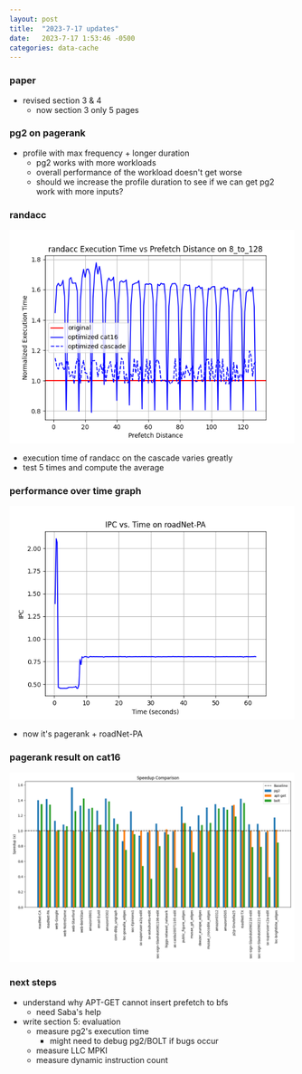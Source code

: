 ```yaml
---
layout: post
title:  "2023-7-17 updates"
date:   2023-7-17 1:53:46 -0500
categories: data-cache
---
```

### paper

- revised section 3 & 4
	+ now section 3 only 5 pages

### pg2 on pagerank

- profile with max frequency + longer duration
	+ pg2 works with more workloads
	+ overall performance of the workload doesn't get worse
	+ should we increase the profile duration to see if we can get pg2 work with more inputs?

### randacc

![randacc](/assets/2023-07-23/graph_8_to_128.png)

- execution time of randacc on the cascade varies greatly
- test 5 times and compute the average

### performance over time graph

![pagerank](/assets/2023-07-23/roadNet-PA.png)

- now it's pagerank + roadNet-PA

### pagerank result on cat16  

![barChart](/assets/2023-07-23/barChart.png)


### next steps
- understand why APT-GET cannot insert prefetch to bfs
	+ need Saba's help
- write section 5: evaluation
	+ measure pg2's execution time
		* might need to debug pg2/BOLT if bugs occur
	+ measure LLC MPKI
	+ measure dynamic instruction count
